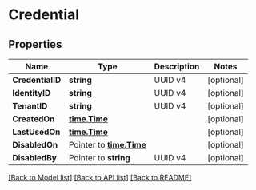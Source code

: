 # Credential

## Properties

Name | Type | Description | Notes
------------ | ------------- | ------------- | -------------
**CredentialID** | **string** | UUID v4 | [optional] 
**IdentityID** | **string** | UUID v4 | [optional] 
**TenantID** | **string** | UUID v4 | [optional] 
**CreatedOn** | [**time.Time**](time.Time.md) |  | [optional] 
**LastUsedOn** | [**time.Time**](time.Time.md) |  | [optional] 
**DisabledOn** | Pointer to [**time.Time**](time.Time.md) |  | [optional] 
**DisabledBy** | Pointer to **string** | UUID v4 | [optional] 

[[Back to Model list]](../README.md#documentation-for-models) [[Back to API list]](../README.md#documentation-for-api-endpoints) [[Back to README]](../README.md)


